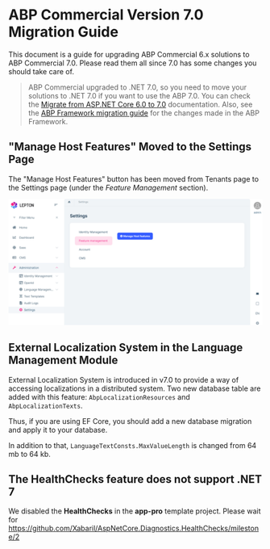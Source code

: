 # ABP Commercial Version 7.0 Migration Guide

This document is a guide for upgrading ABP Commercial 6.x solutions to ABP Commercial 7.0. Please read them all since 7.0 has some changes you should take care of.

> ABP Commercial upgraded to .NET 7.0, so you need to move your solutions to .NET 7.0 if you want to use the ABP 7.0. You can check the [Migrate from ASP.NET Core 6.0 to 7.0](https://learn.microsoft.com/en-us/aspnet/core/migration/60-70?view=aspnetcore-7.0) documentation. Also, see the [ABP Framework migration guide](https://docs.abp.io/en/abp/7.0/Migration-Guides/Abp-7_0) for the changes made in the ABP Framework.

## "Manage Host Features" Moved to the Settings Page

The "Manage Host Features" button has been moved from Tenants page to the Settings page (under the *Feature Management* section).

![](../images/manage-host-features-settings-page.png)

## External Localization System in the Language Management Module

External Localization System is introduced in v7.0 to provide a way of accessing localizations in a distributed system. Two new database table are added with this feature: `AbpLocalizationResources` and `AbpLocalizationTexts`.

Thus, if you are using EF Core, you should add a new database migration and apply it to your database.

In addition to that, `LanguageTextConsts.MaxValueLength` is changed from 64 mb to 64 kb. 

## The HealthChecks feature does not support .NET 7

We disabled the **HealthChecks** in the **app-pro** template project. Please wait for https://github.com/Xabaril/AspNetCore.Diagnostics.HealthChecks/milestone/2
